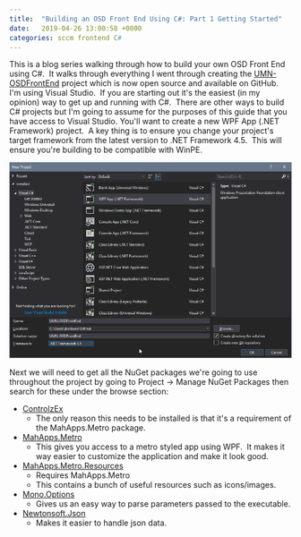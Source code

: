 ```yaml
---
title:  "Building an OSD Front End Using C#: Part 1 Getting Started"
date:   2019-04-26 13:00:58 +0000
categories: sccm frontend C#
---
```

This is a blog series walking through how to build your own OSD Front End using C#.  It walks through everything I went through creating the [UMN-OSDFrontEnd](https://github.com/umn-microsoft-automation/UMN-OSDFrontEnd) project which is now open source and available on GitHub. I'm using Visual Studio.  If you are starting out it's the easiest (in my opinion) way to get up and running with C#.  There are other ways to build C# projects but I'm going to assume for the purposes of this guide that you have access to Visual Studio. You'll want to create a new WPF App (.NET Framework) project.  A key thing is to ensure you change your project's target framework from the latest version to .NET Framework 4.5.  This will ensure you're building to be compatible with WinPE.

![osd front end project creation](/assets/images/2019-04-26-Building-an-OSD-Front-End-Using-CSharp-Part-1/osdfrontendprojectcreation.png)

Next we will need to get all the NuGet packages we're going to use throughout the project by going to Project -> Manage NuGet Packages then search for these under the browse section:

- [ControlzEx](https://github.com/ControlzEx/ControlzEx)
    - The only reason this needs to be installed is that it's a requirement of the MahApps.Metro package.
- [MahApps.Metro](https://github.com/MahApps/MahApps.Metro)
    - This gives you access to a metro styled app using WPF.  It makes it way easier to customize the application and make it look good.
- [MahApps.Metro.Resources](https://github.com/MahApps/MahApps.Metro.Resources)
    - Requires MahApps.Metro
    - This contains a bunch of useful resources such as icons/images.
- [Mono.Options](https://github.com/xamarin/XamarinComponents/tree/master/XPlat/Mono.Options)
    - Gives us an easy way to parse parameters passed to the executable.
- [Newtonsoft.Json](https://www.newtonsoft.com/json)
    - Makes it easier to handle json data.
